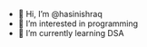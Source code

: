 - 👋 Hi, I’m @hasinishraq
- 👀 I’m interested in programming
- 🌱 I’m currently learning DSA


<!---
hasinishraq/hasinishraq is a ✨ special ✨ repository because its `README.md` (this file) appears on your GitHub profile.
You can click the Preview link to take a look at your changes.
--->
